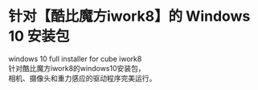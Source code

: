 # 针对【酷比魔方iwork8】的 Windows 10 安装包
windows 10 full installer for cube iwork8<br>
针对酷比魔方iwork8的windows10安装包，<br>
相机、摄像头和重力感应的驱动程序完美运行。<br>


